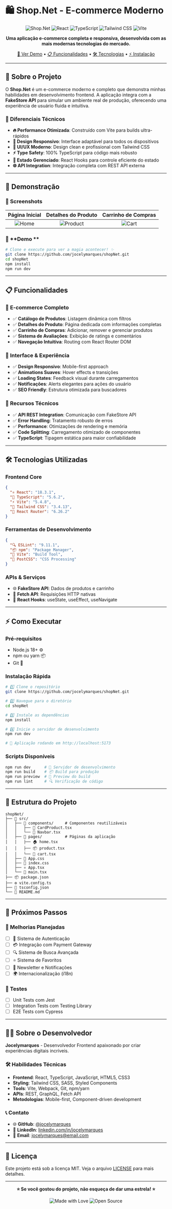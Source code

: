 # 🛍️ Shop.Net - E-commerce Moderno

<div align="center">

![Shop.Net](https://img.shields.io/badge/Shop.Net-E--commerce-blue?style=for-the-badge)
![React](https://img.shields.io/badge/React-18+-61DAFB?style=for-the-badge&logo=react)
![TypeScript](https://img.shields.io/badge/TypeScript-5+-3178C6?style=for-the-badge&logo=typescript)
![Tailwind CSS](https://img.shields.io/badge/Tailwind-CSS-38B2AC?style=for-the-badge&logo=tailwind-css)
![Vite](https://img.shields.io/badge/Vite-5+-646CFF?style=for-the-badge&logo=vite)

**Uma aplicação e-commerce completa e responsiva, desenvolvida com as mais modernas tecnologias do mercado.**

[🚀 Ver Demo](#-demonstração) • [📋 Funcionalidades](#-funcionalidades) • [🛠️ Tecnologias](#️-tecnologias-utilizadas) • [⚡ Instalação](#-como-executar)

</div>

---

## 🎯 **Sobre o Projeto**

O **Shop.Net** é um e-commerce moderno e completo que demonstra minhas habilidades em desenvolvimento frontend. A aplicação integra com a **FakeStore API** para simular um ambiente real de produção, oferecendo uma experiência de usuário fluida e intuitiva.

### 🌟 **Diferenciais Técnicos**

- **🔥 Performance Otimizada**: Construído com Vite para builds ultra-rápidos
- **📱 Design Responsivo**: Interface adaptável para todos os dispositivos
- **🎨 UI/UX Moderno**: Design clean e profissional com Tailwind CSS
- **⚡ Type Safety**: 100% TypeScript para código mais robusto
- **🔄 Estado Gerenciado**: React Hooks para controle eficiente do estado
- **🌐 API Integration**: Integração completa com REST API externa

---

## 🚀 **Demonstração**

### 📸 **Screenshots**

| Página Inicial | Detalhes do Produto | Carrinho de Compras |
|:--------------:|:------------------:|:------------------:|
| ![Home](https://via.placeholder.com/300x200/4F46E5/FFFFFF?text=Home) | ![Product](https://via.placeholder.com/300x200/059669/FFFFFF?text=Product) | ![Cart](https://via.placeholder.com/300x200/DC2626/FFFFFF?text=Cart) |

### 🎥 **Demo **
```bash
# Clone e execute para ver a magia acontecer! ✨
git clone https://github.com/jocelymarques/shopNet.git
cd shopNet
npm install
npm run dev
```

---

## 📋 **Funcionalidades**

### 🛒 **E-commerce Completo**
- ✅ **Catálogo de Produtos**: Listagem dinâmica com filtros
- ✅ **Detalhes do Produto**: Página dedicada com informações completas
- ✅ **Carrinho de Compras**: Adicionar, remover e gerenciar produtos
- ✅ **Sistema de Avaliações**: Exibição de ratings e comentários
- ✅ **Navegação Intuitiva**: Routing com React Router DOM

### 🎨 **Interface & Experiência**
- ✅ **Design Responsivo**: Mobile-first approach
- ✅ **Animations Suaves**: Hover effects e transições
- ✅ **Loading States**: Feedback visual durante carregamentos
- ✅ **Notificações**: Alerts elegantes para ações do usuário
- ✅ **SEO Friendly**: Estrutura otimizada para buscadores

### 🔧 **Recursos Técnicos**
- ✅ **API REST Integration**: Comunicação com FakeStore API
- ✅ **Error Handling**: Tratamento robusto de erros
- ✅ **Performance**: Otimizações de rendering e memória
- ✅ **Code Splitting**: Carregamento otimizado de componentes
- ✅ **TypeScript**: Tipagem estática para maior confiabilidade

---

## 🛠️ **Tecnologias Utilizadas**

### **Frontend Core**
```json
{
  "⚛️ React": "18.3.1",
  "🔷 TypeScript": "5.6.2", 
  "⚡ Vite": "5.4.8",
  "🎨 Tailwind CSS": "3.4.13",
  "🧭 React Router": "6.26.2"
}
```

### **Ferramentas de Desenvolvimento**
```json
{
  "🔍 ESLint": "9.11.1",
  "📦 npm": "Package Manager",
  "🚀 Vite": "Build Tool",
  "🎯 PostCSS": "CSS Processing"
}
```

### **APIs & Serviços**
- 🌐 **FakeStore API**: Dados de produtos e carrinho
- 📡 **Fetch API**: Requisições HTTP nativas
- 🔄 **React Hooks**: useState, useEffect, useNavigate

---

## ⚡ **Como Executar**

### **Pré-requisitos**
- Node.js 18+ ⚙️
- npm ou yarn 📦
- Git 🔀

### **Instalação Rápida**

```bash
# 1️⃣ Clone o repositório
git clone https://github.com/jocelymarques/shopNet.git

# 2️⃣ Navegue para o diretório
cd shopNet

# 3️⃣ Instale as dependências
npm install

# 4️⃣ Inicie o servidor de desenvolvimento
npm run dev

# 🎉 Aplicação rodando em http://localhost:5173
```

### **Scripts Disponíveis**

```bash
npm run dev      # 🚀 Servidor de desenvolvimento
npm run build    # 📦 Build para produção
npm run preview  # 👀 Preview do build
npm run lint     # 🔍 Verificação de código
```

---

## 📁 **Estrutura do Projeto**

```
shopNet/
├── 📁 src/
│   ├── 📁 components/     # Componentes reutilizáveis
│   │   ├── 🎴 CardProduct.tsx
│   │   └── 🧭 Navbar.tsx
│   ├── 📁 pages/          # Páginas da aplicação
│   │   ├── 🏠 home.tsx
│   │   ├── 📦 product.tsx
│   │   └── 🛒 cart.tsx
│   ├── 🎨 App.css
│   ├── 📱 index.css
│   ├── ⚛️ App.tsx
│   └── 🚀 main.tsx
├── 📦 package.json
├── ⚙️ vite.config.ts
├── 🔷 tsconfig.json
└── 📖 README.md
```

---

## 🎯 **Próximos Passos**

### **🚀 Melhorias Planejadas**
- [ ] 🔐 Sistema de Autenticação
- [ ] 💳 Integração com Payment Gateway
- [ ] 🔍 Sistema de Busca Avançada
- [ ] ⭐ Sistema de Favoritos
- [ ] 📧 Newsletter e Notificações
- [ ] 🌍 Internacionalização (i18n)

### **🧪 Testes**
- [ ] Unit Tests com Jest
- [ ] Integration Tests com Testing Library
- [ ] E2E Tests com Cypress

---

## 👨‍💻 **Sobre o Desenvolvedor**

**Jocelymarques** - Desenvolvedor Frontend apaixonado por criar experiências digitais incríveis.

### **🛠️ Habilidades Técnicas**
- **Frontend**: React, TypeScript, JavaScript, HTML5, CSS3
- **Styling**: Tailwind CSS, SASS, Styled Components
- **Tools**: Vite, Webpack, Git, npm/yarn
- **APIs**: REST, GraphQL, Fetch API
- **Metodologias**: Mobile-first, Component-driven development

### **📞 Contato**
- 🌐 **GitHub**: [@jocelymarques](https://github.com/jocelymarques)
- 💼 **LinkedIn**: [linkedin.com/in/jocelymarques](https://linkedin.com/in/jocelymarques)
- 📧 **Email**: jocelymarques@email.com

---

## 📄 **Licença**

Este projeto está sob a licença MIT. Veja o arquivo [LICENSE](LICENSE) para mais detalhes.

---

<div align="center">

**⭐ Se você gostou do projeto, não esqueça de dar uma estrela! ⭐**

![Made with Love](https://img.shields.io/badge/Made%20with-❤️-red?style=for-the-badge)
![Open Source](https://img.shields.io/badge/Open%20Source-💚-brightgreen?style=for-the-badge)

</div>
